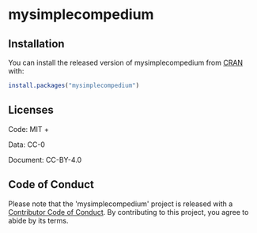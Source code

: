 
# mysimplecompedium


## Installation

You can install the released version of mysimplecompedium from [CRAN](https://CRAN.R-project.org) with:

``` r
install.packages("mysimplecompedium")
```


## Licenses

Code: MIT +

Data: CC-0

Document: CC-BY-4.0


## Code of Conduct

Please note that the 'mysimplecompedium' project is released with a
[Contributor Code of Conduct](CODE_OF_CONDUCT.md).
By contributing to this project, you agree to abide by its terms.

